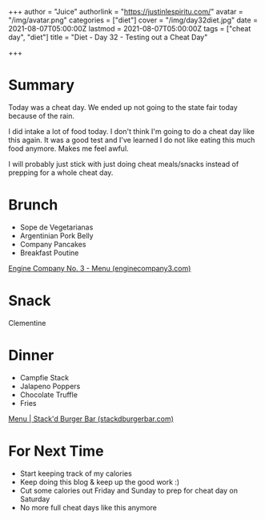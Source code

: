 +++
author = "Juice"
authorlink = "https://justinlespiritu.com/"
avatar = "/img/avatar.png"
categories = ["diet"]
cover = "/img/day32diet.jpg"
date = 2021-08-07T05:00:00Z
lastmod = 2021-08-07T05:00:00Z
tags = ["cheat day", "diet"]
title = "Diet - Day 32 - Testing out a Cheat Day"

+++
# Summary

Today was a cheat day.  We ended up not going to the state fair today because of the rain.

I did intake a lot of food today.  I don't think I'm going to do a cheat day like this again.  It was a good test and I've learned I do not like eating this much food anymore.  Makes me feel awful.  

I will probably just stick with just doing cheat meals/snacks instead of prepping for a whole cheat day.

# Brunch

* Sope de Vegetarianas
* Argentinian Pork Belly
* Company Pancakes
* Breakfast Poutine

[Engine Company No. 3 - Menu (enginecompany3.com)](https://www.enginecompany3.com/menu)

# Snack

Clementine

# Dinner

* Campfie Stack
* Jalapeno Poppers
* Chocolate Truffle
* Fries

[Menu | Stack'd Burger Bar (stackdburgerbar.com)](https://www.stackdburgerbar.com/menu)

# For Next Time

* Start keeping track of my calories
* Keep doing this blog & keep up the good work :)
* Cut some calories out Friday and Sunday to prep for cheat day on Saturday
* No more full cheat days like this anymore